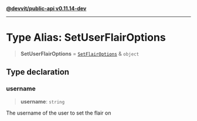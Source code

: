 [**@devvit/public-api v0.11.14-dev**](../../README.md)

---

# Type Alias: SetUserFlairOptions

> **SetUserFlairOptions** = [`SetFlairOptions`](SetFlairOptions.md) & `object`

## Type declaration

### username

> **username**: `string`

The username of the user to set the flair on
